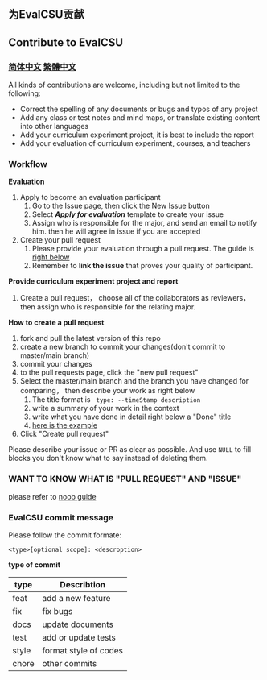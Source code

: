 ## 为EvalCSU贡献
## Contribute to EvalCSU
### [简体中文](CONTRIBUTION_zh_simplify.md) [繁體中文](CONTRIBUTION_zh_tradition.md)

All kinds of contributions are welcome, including but not limited to the following:

- Correct the spelling of any documents or bugs and typos of any project
- Add any class or test notes and mind maps, or translate existing content into other languages
- Add your curriculum  experiment project, it is best to include the report
- Add your evaluation of curriculum  experiment, courses, and teachers
   
### Workflow
**Evaluation**
1. Apply to become an evaluation participant
   1. Go to the Issue page, then click the New Issue button
   2. Select ***Apply for evaluation*** template to create your issue
   3. Assign who is responsible for the major, and send an email to notify him. then he will agree in issue if you are accepted
2. Create your pull request
   1. Please provide your evaluation through a pull request. The guide is [right below](#26-)
   2. Remember to **link the issue** that proves your quality of participant.

**Provide curriculum experiment project and report**
 
1. Create a pull request， choose all of the collaborators as reviewers， then assign who is responsible for the relating major.

**How to create a pull request**

1. fork and pull the latest version of this repo
2. create a new branch to commit your changes(don't commit to master/main branch)
3. commit your changes
4. to the pull requests page, click the "new pull request"
5. Select the master/main branch and the branch you have changed for comparing， then describe your work as right below
   1. The title format is ``` type: --timeStamp description```
   2. write a summary of your work in the context
   3. write what you have done in detail right below a "Done" title
   4. [here is the example](https://github.com/Jacob953/evalcsu/pull/3)
6. Click "Create pull request"

Please describe your issue or PR as clear as possible. And use ``NULL`` to fill blocks you don't know what to say instead of deleting them.

### WANT TO KNOW WHAT IS "PULL REQUEST" AND "ISSUE"
please refer to [noob guide](NOOBGUIDE.md)

### EvalCSU commit message

Please follow the commit formate:

```
<type>[optional scope]: <descroption>
```

**type of commit**

  <table margin="center">
    <thead>
        <tr>
            <th>type</th>
          	<th>Describtion</th>
        </tr>
    </thead>
    <tbody>
        <tr>
            <td>feat</td>
            <td>add a new feature</td>
        </tr>
      	<tr>
            <td>fix</td>
            <td>fix bugs</td>
     		</tr>
     	 	<tr>
            <td>docs</td>
            <td>update documents</td>
      	</tr>
      	<tr>
            <td>test</td>
            <td>add or update tests</td>
      	</tr>
      	<tr>
            <td>style</td>
            <td>format style of codes</td>
      	</tr>
      	<tr>
            <td>chore</td>
            <td>other commits</td>
      	</tr>
    </tbody>
  </table>
</div>

